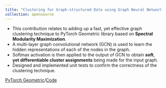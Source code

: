 ```yaml
---
title: "Clustering for Graph-structured Data using Graph Neural Networks"
collection: opensource
---
```


- This contribution relates to adding up a fast, yet effective graph clustering technique to PyTorch Geometric library
based on **Spectral Modularity Maximization**.
- A multi-layer graph convolutional network (GCN) is used to learn the hidden representations of each of the nodes
in the graph.
- Softmax activation is then applied to the output of GCN to obtain **soft**, **yet differentiable cluster assignments**
being made for the input graph.
- Designed and implemented unit tests to confirm the correctness of the clustering technique.

[PyTorch Geometric](https://pytorch-geometric.readthedocs.io/en/latest/generated/torch_geometric.nn.dense.DMoNPooling.html#torch_geometric.nn.dense.DMoNPooling)/[Code](https://github.com/fork123aniket/Graph-Clustering-using-Graph-Neural-Networks-from-scratch)
